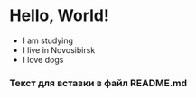 # Hello, World!

- I am studying
- I live in Novosibirsk
- I love dogs

### Текст для вставки в файл README.md